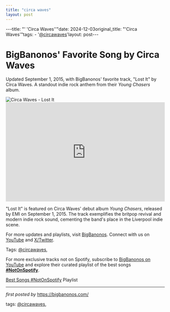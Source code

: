 ```yaml
---
title: "circa waves"
layout: post
---
```

---title: "' 'Circa Waves''"date: 2024-12-03original_title: "'Circa Waves'"tags:  - '[@circawaves](/tags/circawaves/)'layout: post---<!-- Post Title --><h1 >BigBanonos' Favorite Song by Circa Waves</h1> <!-- Introductory Text --><p >Updated September 1, 2015, with BigBanonos' favorite track, "Lost It" by Circa Waves. A standout indie rock anthem from their *Young Chasers* album.</p> <!-- Featured Image --><div > <img src="https://upload.wikimedia.org/wikipedia/commons/0/06/Circa_Waves.jpg" alt="Circa Waves - Lost It" /></div> <!-- YouTube Video Embed --><div > <iframe width="100%" height="315" src="https://www.youtube.com/embed/Pa88T_OatSA" title="Lost It" frameborder="0" allow="accelerometer; autoplay; clipboard-write; encrypted-media; gyroscope; picture-in-picture; web-share" referrerpolicy="strict-origin-when-cross-origin" allowfullscreen></iframe></div> <!-- Song Information --><div > <p>"Lost It" is featured on Circa Waves' debut album *Young Chasers*, released by EMI on September 1, 2015. The track exemplifies the britpop revival and modern indie rock sound, cementing the band's place in the Liverpool indie scene.</p></div> <!-- Footer Links --><div > <p>For more updates and playlists, visit <a href="https://bigbanonos.com/" target="_blank">BigBanonos</a>. Connect with us on <a href="https://www.youtube.com/[@BigBanonos](/tags/BigBanonos/)" target="_blank">YouTube</a> and <a href="https://x.com/bigbanonos" target="_blank">X/Twitter</a>.</p></div> <!-- Tags --><p >Tags: [@circawaves](/tags/circawaves/),</p><!--Subscribe and Playlist Links--><div>    <p>For more exclusive tracks not on Spotify, subscribe to <a href="https://www.youtube.com/[@BigBanonos](/tags/BigBanonos/)" target="_blank">BigBanonos on YouTube</a> and explore their curated playlist of the best songs <strong>[#NotOnSpotify](/tags/NotOnSpotify/)</strong>.</p>    <p><a href="https://www.youtube.com/playlist?list=PLtuNtuTatqI0kFahUCbtbfenC_ET5O_tr" target="_blank">Best Songs [#NotOnSpotify](/tags/NotOnSpotify/) Playlist<br /></a></p></div><hr /><p><em>first posted by</em> <a href="https://bigbanonos.com/" rel="noopener" target="_new">https://bigbanonos.com/</a></p><p>tags: [@circawaves](/tags/circawaves/),</p>